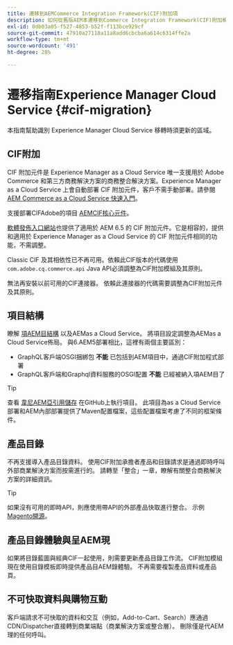 ```yaml
---
title: 遷移到AEMCommerce Integration Framework(CIF)附加項
description: 如何從舊版AEM本遷移到Commerce Integration Framework(CIF)附加模組
exl-id: 0db03a05-f527-4853-b52f-f113bce929cf
source-git-commit: 47910a27118a11a8add6cbcba6a614c6314ffe2a
workflow-type: tm+mt
source-wordcount: '491'
ht-degree: 28%

---
```


# 遷移指南Experience Manager Cloud Service {#cif-migration}

本指南幫助識別 Experience Manager Cloud Service 移轉時須更新的區域。

## CIF附加

CIF 附加元件是 Experience Manager as a Cloud Service 唯一支援用於 Adobe Commerce 和第三方商務解決方案的商務整合解決方案。Experience Manager as a Cloud Service 上會自動部署 CIF 附加元件，客戶不需手動部署。請參閱 [AEM Commerce as a Cloud Service 快速入門](getting-started.md)。

支援部署CIFAdobe的項目 [AEMCIF核心元件](https://github.com/adobe/aem-core-cif-components)。

[軟體發佈入口網站](https://experience.adobe.com/#/downloads/content/software-distribution/en/aem.html)也提供了適用於 AEM 6.5 的 CIF 附加元件。它是相容的，提供和適用於 Experience Manager as a Cloud Service 的 CIF 附加元件相同的功能，不需調整。

Classic CIF 及其相依性已不再可用。依賴此CIF版本的代碼使用 `com.adobe.cq.commerce.api` Java API必須調整為CIF附加模組及其原則。

無法再安裝以前可用的CIF連接器。 依賴此連接器的代碼需要調整為CIF附加元件及其原則。

## 項目結構

瞭解 [項AEM目結構](https://experienceleague.adobe.com/docs/experience-manager-cloud-service/implementing/developing/aem-project-content-package-structure.html) 以及AEMas a Cloud Service。 將項目設定調整為AEMas a Cloud Service佈局。
與6.AEM5部署相比，這裡有兩個主要區別：

* GraphQL客戶端OSGI捆綁包 **不能** 已包括到AEM項目中，通過CIF附加程式部署
* GraphQL客戶端和Graphql資料服務的OSGI配置 **不能** 已經被納入項AEM目了

>[!TIP]
>
>查看 [韋尼AEM亞引用儲存](https://github.com/adobe/aem-cif-guides-venia) 在GitHub上執行項目。 此項目為as a Cloud Service部署和AEM內部部署提供了Maven配置檔案，這些配置檔案考慮了不同的框架條件。

## 產品目錄

不再支援導入產品目錄資料。 使用CIF附加承擔者產品和目錄請求是通過即時呼叫外部商業解決方案而按需進行的。 請轉至「整合」一章，瞭解有關整合商務解決方案的詳細資訊。

>[!TIP]
>
>如果沒有可用的即時API，則應使用帶API的外部產品快取進行整合。 示例 [Magento開源](https://business.adobe.com/products/magento/open-source.html)。

## 產品目錄體驗與呈AEM現

如果將目錄藍圖與經典CIF一起使用，則需要更新產品目錄工作流。 CIF附加模組現在使用目錄模板即時提供產品目AEM錄體驗。 不再需要複製產品資料或產品頁。

## 不可快取資料與購物互動

客戶端請求不可快取的資料和交互（例如，Add-to-Cart、Search）應通過CDN/Dispatcher直接轉到商業端點（商業解決方案或整合層）。 刪除僅是代AEM理的任何呼叫。
